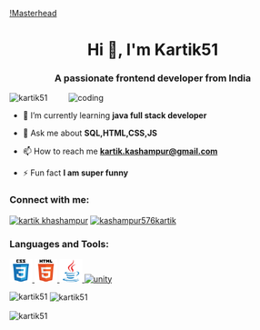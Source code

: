 [!Masterhead](https://www.springboard.com/blog/wp-content/uploads/2022/09/programmng-language.jpg)
<h1 align="center">Hi 👋, I'm Kartik51</h1>
<h3 align="center">A passionate frontend developer from India</h3>
<img align="right" alt="coding" width="400" src=https://media.tenor.com/PP9v7VIs6R4AAAAd/scaler-create-impact.gif>

<p align="left"> <img src="https://komarev.com/ghpvc/?username=kartik51&label=Profile%20views&color=0e75b6&style=flat" alt="kartik51" /> </p>

- 🌱 I’m currently learning **java full stack developer**

- 💬 Ask me about **SQL,HTML,CSS,JS**

- 📫 How to reach me **kartik.kashampur@gmail.com**

- ⚡ Fun fact **I am super funny**

<h3 align="left">Connect with me:</h3>
<p align="left">
<a href="https://linkedin.com/in/kartik khashampur" target="blank"><img align="center" src="https://raw.githubusercontent.com/rahuldkjain/github-profile-readme-generator/master/src/images/icons/Social/linked-in-alt.svg" alt="kartik khashampur" height="30" width="40" /></a>
<a href="https://instagram.com/kashampur576kartik" target="blank"><img align="center" src="https://raw.githubusercontent.com/rahuldkjain/github-profile-readme-generator/master/src/images/icons/Social/instagram.svg" alt="kashampur576kartik" height="30" width="40" /></a>
</p>

<h3 align="left">Languages and Tools:</h3>
<p align="left"> <a href="https://www.w3schools.com/css/" target="_blank" rel="noreferrer"> <img src="https://raw.githubusercontent.com/devicons/devicon/master/icons/css3/css3-original-wordmark.svg" alt="css3" width="40" height="40"/> </a> <a href="https://www.w3.org/html/" target="_blank" rel="noreferrer"> <img src="https://raw.githubusercontent.com/devicons/devicon/master/icons/html5/html5-original-wordmark.svg" alt="html5" width="40" height="40"/> </a> <a href="https://www.java.com" target="_blank" rel="noreferrer"> <img src="https://raw.githubusercontent.com/devicons/devicon/master/icons/java/java-original.svg" alt="java" width="40" height="40"/> </a> <a href="https://unity.com/" target="_blank" rel="noreferrer"> <img src="https://www.vectorlogo.zone/logos/unity3d/unity3d-icon.svg" alt="unity" width="40" height="40"/> </a> </p>

<p><img align="left" src="https://github-readme-stats.vercel.app/api/top-langs?username=kartik51&show_icons=true&locale=en&layout=compact" alt="kartik51" /></p>

<p>&nbsp;<img align="center" src="https://github-readme-stats.vercel.app/api?username=kartik51&show_icons=true&locale=en" alt="kartik51" /></p>

<p><img align="center" src="https://github-readme-streak-stats.herokuapp.com/?user=kartik51&" alt="kartik51" /></p>


